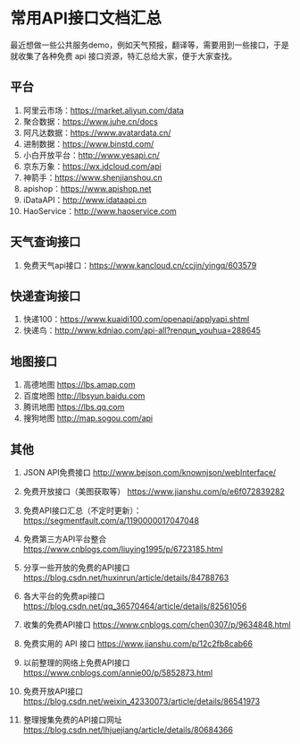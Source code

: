 # 常用API接口文档汇总
最近想做一些公共服务demo，例如天气预报，翻译等，需要用到一些接口，于是就收集了各种免费 api 接口资源，特汇总给大家，便于大家查找。

## 平台

1. 阿里云市场：https://market.aliyun.com/data
2. 聚合数据：https://www.juhe.cn/docs
3. 阿凡达数据：https://www.avatardata.cn/
4. 进制数据：https://www.binstd.com/
5. 小白开放平台：http://www.yesapi.cn/
6. 京东万象：https://wx.jdcloud.com/api
7. 神箭手：https://www.shenjianshou.cn
8. apishop：https://www.apishop.net
9. iDataAPI：http://www.idataapi.cn
10. HaoService：http://www.haoservice.com

## 天气查询接口

1. 免费天气api接口：https://www.kancloud.cn/ccjin/yingq/603579

## 快递查询接口

1. 快递100：https://www.kuaidi100.com/openapi/applyapi.shtml
2. 快递鸟：http://www.kdniao.com/api-all?renqun_youhua=288645

## 地图接口

1. 高德地图 https://lbs.amap.com
2. 百度地图 http://lbsyun.baidu.com
3. 腾讯地图 https://lbs.qq.com
4. 搜狗地图 http://map.sogou.com/api

## 其他

1. JSON API免费接口  http://www.bejson.com/knownjson/webInterface/

2. 免费开放接口（美图获取等）  https://www.jianshu.com/p/e6f072839282

3. 免费API接口汇总（不定时更新）：  https://segmentfault.com/a/1190000017047048

4. 免费第三方API平台整合  https://www.cnblogs.com/liuying1995/p/6723185.html

5. 分享一些开放的免费的API接口  https://blog.csdn.net/huxinrun/article/details/84788763

6. 各大平台的免费api接口  https://blog.csdn.net/qq_36570464/article/details/82561056

7. 收集的免费API接口  https://www.cnblogs.com/chen0307/p/9634848.html

8. 免费实用的 API 接口  https://www.jianshu.com/p/12c2fb8cab66

9. 以前整理的网络上免费API接口  https://www.cnblogs.com/annie00/p/5852873.html

10. 免费开放API接口  https://blog.csdn.net/weixin_42330073/article/details/86541973

11. 整理搜集免费的API接口网址  https://blog.csdn.net/lhjuejiang/article/details/80684366